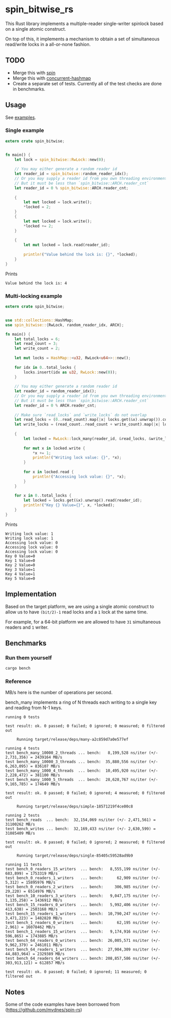 spin_bitwise_rs
===========

This Rust library implements a multiple-reader single-writer spinlock based on a single atomic construct.

On top of this, it implements a mechanism to obtain a set of simultaneous read/write locks in a all-or-none fashion.

## TODO

 - Merge this with [spin](https://github.com/mvdnes/spin-rs)
 - Merge this with [concurrent-hashmap](https://github.com/veddan/rust-concurrent-hashmap/blob/master/benches/concurrent.rs)
 - Create a separate set of tests. Currently all of the test checks are done in benchmarks.

## Usage
See [examples](https://github.com/andreycizov/spin_bitwise_rs/tree/master/examples).

### Single example

```rust
extern crate spin_bitwise;


fn main() {
    let lock = spin_bitwise::RwLock::new(0);
    
    // You may either generate a random reader id
    let reader_id = spin_bitwise::random_reader_idx();
    // Or you may supply a reader id from you own threading environment
    // But it must be less than `spin_bitwise::ARCH.reader_cnt`
    let reader_id = 0 % spin_bitwise::ARCH.reader_cnt;
    
    {
        let mut locked = lock.write();
        *locked = 2;
    }
    {
        let mut locked = lock.write();
        *locked += 2;
    }
    
    {
        let mut locked = lock.read(reader_id);
        
        println!("Value behind the lock is: {}", *locked);
    }
}

```

Prints

```
Value behind the lock is: 4
```

### Multi-locking example

```rust
extern crate spin_bitwise;


use std::collections::HashMap;
use spin_bitwise::{RwLock, random_reader_idx, ARCH};

fn main() {
    let total_locks = 6;
    let read_count = 3;
    let write_count = 2;
    
    let mut locks = HashMap::<u32, RwLock<u64>>::new();
    
    for idx in 0..total_locks {
        locks.insert(idx as u32, RwLock::new(0));
    }
    
    // You may either generate a random reader id
    let reader_id = random_reader_idx();
    // Or you may supply a reader id from you own threading environment
    // But it must be less than `spin_bitwise::ARCH.reader_cnt`
    let reader_id = 0 % ARCH.reader_cnt;
    
    // Make sure `read_locks` and `write_locks` do not overlap
    let read_locks = (0..read_count).map(|x| locks.get(&x).unwrap()).collect();
    let write_locks = (read_count..read_count + write_count).map(|x| locks.get(&x).unwrap()).collect();
    
    {
        let locked = RwLock::lock_many(reader_id, &read_locks, &write_locks);
        
        for mut x in locked.write {
            *x += 1;
            println!("Writing lock value: {}", *x);
        }
        
        for x in locked.read {
            println!("Accessing lock value: {}", *x);
        }
    }
    
    for x in 0..total_locks {
        let locked = locks.get(&x).unwrap().read(reader_id);
        println!("Key {} Value={}", x, *locked);
    }
}
```

Prints

```
Writing lock value: 1
Writing lock value: 1
Accessing lock value: 0
Accessing lock value: 0
Accessing lock value: 0
Key 0 Value=0
Key 1 Value=0
Key 2 Value=0
Key 3 Value=1
Key 4 Value=1
Key 5 Value=0
```

## Implementation

Based on the target platform, we are using a single atomic construct to allow us to have `(bit/2)-1` read locks and a `1` lock at the same time.

For example, for a 64-bit platform we are allowed to have `31` simultaneous readers and `1` writer.

## Benchmarks
### Run them yourself

```bash
cargo bench
```

### Reference
MB/s here is the number of operations per second.

bench_many implements a ring of N threads each writing to a single key and reading from N-1 keys.

```bach
running 0 tests

test result: ok. 0 passed; 0 failed; 0 ignored; 0 measured; 0 filtered out

     Running target/release/deps/many-a2c859d7a0e577ef

running 4 tests
test bench_many_10000_2_threads ... bench:   8,199,528 ns/iter (+/- 2,731,356) = 2439164 MB/s
test bench_many_10000_3_threads ... bench:  35,880,556 ns/iter (+/- 6,263,095) = 836107 MB/s
test bench_many_1000_4_threads  ... bench:  10,495,920 ns/iter (+/- 2,228,472) = 381100 MB/s
test bench_many_1000_5_threads  ... bench:  28,628,767 ns/iter (+/- 9,165,785) = 174649 MB/s

test result: ok. 0 passed; 0 failed; 0 ignored; 4 measured; 0 filtered out

     Running target/release/deps/simple-18571219f4ce00c8

running 2 tests
test bench_reads  ... bench:  32,154,069 ns/iter (+/- 2,471,561) = 31100262 MB/s
test bench_writes ... bench:  32,169,433 ns/iter (+/- 2,630,599) = 31085409 MB/s

test result: ok. 0 passed; 0 failed; 0 ignored; 2 measured; 0 filtered out

     Running target/release/deps/single-85405c59528ad9b9

running 11 tests
test bench_0_readers_15_writers  ... bench:   8,555,199 ns/iter (+/- 683,899) = 1753319 MB/s
test bench_0_readers_1_writers   ... bench:      62,909 ns/iter (+/- 5,312) = 15895976 MB/s
test bench_0_readers_2_writers   ... bench:     306,985 ns/iter (+/- 29,220) = 6514976 MB/s
test bench_10_readers_3_writers  ... bench:   9,047,175 ns/iter (+/- 1,135,258) = 1436912 MB/s
test bench_15_readers_0_writers  ... bench:   5,992,406 ns/iter (+/- 413,638) = 2503168 MB/s
test bench_15_readers_1_writers  ... bench:  10,790,247 ns/iter (+/- 3,471,223) = 1482820 MB/s
test bench_1_readers_0_writers   ... bench:      62,195 ns/iter (+/- 2,961) = 16078462 MB/s
test bench_1_readers_15_writers  ... bench:   9,174,916 ns/iter (+/- 596,865) = 1743885 MB/s
test bench_64_readers_0_writers  ... bench:  26,005,571 ns/iter (+/- 9,962,379) = 2461011 MB/s
test bench_64_readers_1_writers  ... bench:  27,904,309 ns/iter (+/- 44,883,964) = 2329389 MB/s
test bench_64_readers_64_writers ... bench: 208,857,586 ns/iter (+/- 303,913,121) = 612857 MB/s

test result: ok. 0 passed; 0 failed; 0 ignored; 11 measured; 0 filtered out
```

## Notes

Some of the code examples have been borrowed from (https://github.com/mvdnes/spin-rs)

